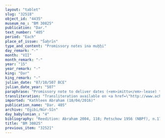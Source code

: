 ```yaml
---
layout: "tablet"
slug: "32518"
object_id: "4435"
museum_no_: "BM 30825"
publication: "Dar."
text_number: "405"
period: "Each"
place_of_issue: "Šaḫrīn"
type_and_content: "Promissory notes ina muẖẖi"
day_remark: "-"
month: "VII"
month_remark: "-"
year: "15"
year_remark: "-"
king: "Dar"
king_remark: "-"
julian_date: "07/10/507 BCE"
julian_date_year: "507"
paraphrase: "Promissory note to deliver dates (<em>imittu</em>-lease) to a slave of the Egibi family. Pledge of the produce from a palm grove. Witnessed by the royal resident in the Ehursag.<br /> <strong>B</strong> should deliver the full amount (<em>gamru</em>) of 5.2.3 kor of <em>imittu</em>-dates that are due from him to <strong>C</strong> in Arahsamna (VIII) at the Borsippa Canal. Payment should be in one instalment and according to the 36 liter measure. The dates are due from a field in Harru-Urukaya that belongs to <strong>A</strong> but is pledged to <strong>C</strong>, a slave of <strong>D</strong>. Names of 4 witnesses and the scribe.<br /> <br /> <strong>A</strong>=Aplaya/Nergal-iddin;&nbsp;<strong>B</strong>=Aplaya/Gimillu;&nbsp;<strong>C</strong>=Madān-bēlu-uṣur, slave of <strong>D</strong>; <strong>D</strong>=&Scaron;irku/Iddinaya//Egibi<sub> </sub>(=Marduk-nāṣir-apli/Itti-Marduk-balāṭu//Egibi)"
transliteration: "Transliteration available on <a href=\"http://www.achemenet.com/fr/item/?/3349245==Strassmaier --Inschriften von Darius&l=a&c=1&t=1.4/5/96/1/1661144\" target=\"_blank\">Achemenet</a>"
imported: "Kathleen Abraham (18/04/2016)"
publication_name: "Dar. 405"
archive: "Egibi/Nūr-Sîn"
day_babylonian_: "4"
bibliography: "Reedition: Abraham 2004, 118; Petschow 1956 (NBPf), n.170 (a), 171, 312, 325; Dandamaev 1984, 351f. (transl.), 360, 386"
title: "BM 30825"
previous_item: "32521"
---
```

